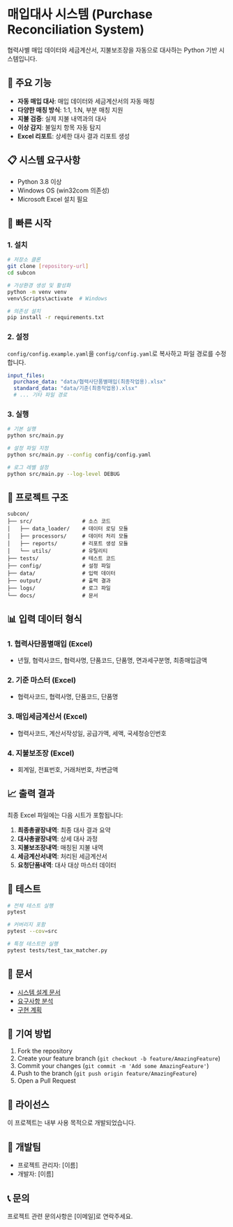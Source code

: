 # 매입대사 시스템 (Purchase Reconciliation System)

협력사별 매입 데이터와 세금계산서, 지불보조장을 자동으로 대사하는 Python 기반 시스템입니다.

## 🎯 주요 기능

- **자동 매입 대사**: 매입 데이터와 세금계산서의 자동 매칭
- **다양한 매칭 방식**: 1:1, 1:N, 부분 매칭 지원
- **지불 검증**: 실제 지불 내역과의 대사
- **이상 감지**: 불일치 항목 자동 탐지
- **Excel 리포트**: 상세한 대사 결과 리포트 생성

## 📋 시스템 요구사항

- Python 3.8 이상
- Windows OS (win32com 의존성)
- Microsoft Excel 설치 필요

## 🚀 빠른 시작

### 1. 설치

```bash
# 저장소 클론
git clone [repository-url]
cd subcon

# 가상환경 생성 및 활성화
python -m venv venv
venv\Scripts\activate  # Windows

# 의존성 설치
pip install -r requirements.txt
```

### 2. 설정

`config/config.example.yaml`을 `config/config.yaml`로 복사하고 파일 경로를 수정합니다.

```yaml
input_files:
  purchase_data: "data/협력사단품별매입(최종작업용).xlsx"
  standard_data: "data/기준(최종작업용).xlsx"
  # ... 기타 파일 경로
```

### 3. 실행

```bash
# 기본 실행
python src/main.py

# 설정 파일 지정
python src/main.py --config config/config.yaml

# 로그 레벨 설정
python src/main.py --log-level DEBUG
```

## 📁 프로젝트 구조

```
subcon/
├── src/                # 소스 코드
│   ├── data_loader/    # 데이터 로딩 모듈
│   ├── processors/     # 데이터 처리 모듈
│   ├── reports/        # 리포트 생성 모듈
│   └── utils/          # 유틸리티
├── tests/              # 테스트 코드
├── config/             # 설정 파일
├── data/               # 입력 데이터
├── output/             # 출력 결과
├── logs/               # 로그 파일
└── docs/               # 문서
```

## 📊 입력 데이터 형식

### 1. 협력사단품별매입 (Excel)
- 년월, 협력사코드, 협력사명, 단품코드, 단품명, 면과세구분명, 최종매입금액

### 2. 기준 마스터 (Excel)
- 협력사코드, 협력사명, 단품코드, 단품명

### 3. 매입세금계산서 (Excel)
- 협력사코드, 계산서작성일, 공급가액, 세액, 국세청승인번호

### 4. 지불보조장 (Excel)
- 회계일, 전표번호, 거래처번호, 차변금액

## 📈 출력 결과

최종 Excel 파일에는 다음 시트가 포함됩니다:

1. **최종총괄장내역**: 최종 대사 결과 요약
2. **대사총괄장내역**: 상세 대사 과정
3. **지불보조장내역**: 매칭된 지불 내역
4. **세금계산서내역**: 처리된 세금계산서
5. **요청단품내역**: 대사 대상 마스터 데이터

## 🧪 테스트

```bash
# 전체 테스트 실행
pytest

# 커버리지 포함
pytest --cov=src

# 특정 테스트만 실행
pytest tests/test_tax_matcher.py
```

## 📖 문서

- [시스템 설계 문서](docs/system_design.md)
- [요구사항 분석](docs/requirements.md)
- [구현 계획](docs/implementation_plan.md)

## 🤝 기여 방법

1. Fork the repository
2. Create your feature branch (`git checkout -b feature/AmazingFeature`)
3. Commit your changes (`git commit -m 'Add some AmazingFeature'`)
4. Push to the branch (`git push origin feature/AmazingFeature`)
5. Open a Pull Request

## 📝 라이선스

이 프로젝트는 내부 사용 목적으로 개발되었습니다.

## 👥 개발팀

- 프로젝트 관리자: [이름]
- 개발자: [이름]

## 📞 문의

프로젝트 관련 문의사항은 [이메일]로 연락주세요.
